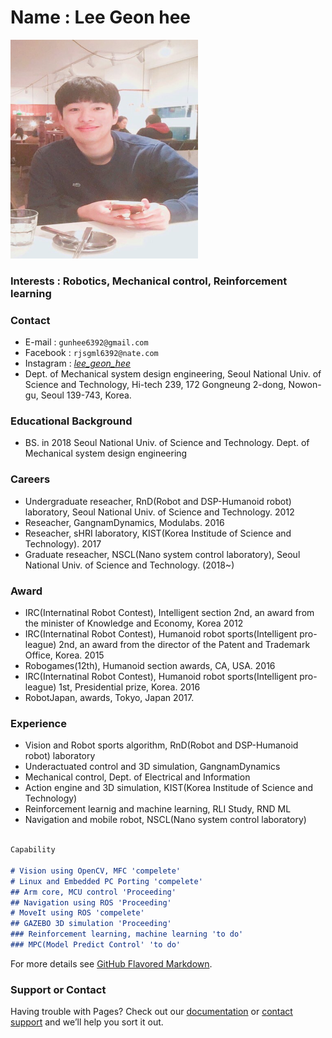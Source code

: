 
# Name : Lee Geon hee

<img src="./images/profile2.png" width="300" height="350"  class="center">



### Interests : Robotics, Mechanical control, Reinforcement learning



### Contact
- E-mail : `gunhee6392@gmail.com`
- Facebook : `rjsgml6392@nate.com`
- Instagram : [_lee_geon_hee_](https://www.instagram.com/_lee_geon_hee_/)
- Dept. of Mechanical system design engineering, Seoul National Univ. of Science and Technology, Hi-tech 239, 172 Gongneung 2-dong, Nowon-gu, Seoul 139-743, Korea.



### Educational Background 
- BS. in 2018 Seoul National Univ. of Science and Technology.  Dept. of Mechanical system design engineering




### Careers
- Undergraduate reseacher, RnD(Robot and DSP-Humanoid robot) laboratory, Seoul National Univ. of Science and Technology. 2012
- Reseacher, GangnamDynamics, Modulabs. 2016
- Reseacher, sHRI laboratory, KIST(Korea Institude of Science and Technology). 2017
- Graduate reseacher, NSCL(Nano system control laboratory), Seoul National Univ. of Science and Technology. (2018~)



### Award
- IRC(Internatinal Robot Contest), Intelligent section 2nd, an award from the minister of Knowledge and Economy, Korea 2012
- IRC(Internatinal Robot Contest), Humanoid robot sports(Intelligent pro-league) 2nd, an award from the director of the Patent and Trademark Office, Korea. 2015
- Robogames(12th), Humanoid section awards, CA, USA. 2016
- IRC(Internatinal Robot Contest), Humanoid robot sports(Intelligent pro-league) 1st, Presidential prize, Korea. 2016
- RobotJapan, awards, Tokyo, Japan 2017.

 
 
### Experience
- Vision and Robot sports algorithm, RnD(Robot and DSP-Humanoid robot) laboratory
- Underactuated control and 3D simulation, GangnamDynamics
- Mechanical control, Dept. of Electrical and Information
- Action engine and 3D simulation, KIST(Korea Institude of Science and Technology)
- Reinforcement learnig and machine learning, RLI Study, RND ML
- Navigation and mobile robot, NSCL(Nano system control laboratory) 
 




 
```markdown

Capability

# Vision using OpenCV, MFC 'compelete'
# Linux and Embedded PC Porting 'compelete'
## Arm core, MCU control 'Proceeding'
## Navigation using ROS 'Proceeding'
# MoveIt using ROS 'compelete'
## GAZEBO 3D simulation 'Proceeding'
### Reinforcement learning, machine learning 'to do'
### MPC(Model Predict Control' 'to do'


```
For more details see [GitHub Flavored Markdown](https://guides.github.com/features/mastering-markdown/).


### Support or Contact

Having trouble with Pages? Check out our [documentation](https://help.github.com/categories/github-pages-basics/) or [contact support](https://github.com/contact) and we’ll help you sort it out.

